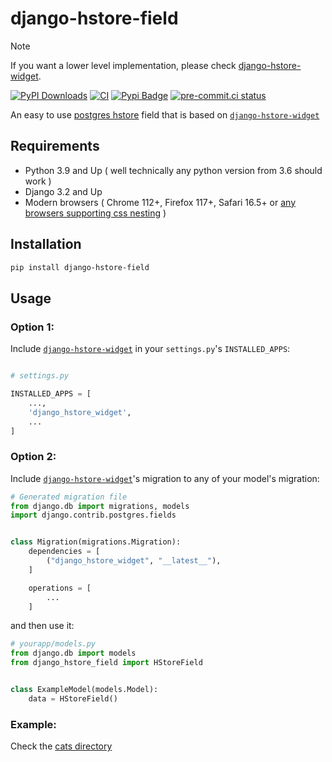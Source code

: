 # django-hstore-field

> [!NOTE]  
If you want a lower level implementation, please check [django-hstore-widget](https://github.com/baseplate-admin/django-hstore-widget).


[![PyPI Downloads](https://static.pepy.tech/badge/django-hstore-field)](https://pepy.tech/projects/django-hstore-field) [![CI](https://github.com/baseplate-admin/django-hstore-field/actions/workflows/CI.yaml/badge.svg)](https://github.com/baseplate-admin/django-hstore-field/actions/workflows/CI.yaml) [![Pypi Badge](https://img.shields.io/pypi/v/django-hstore-field.svg)](https://pypi.org/project/django-hstore-field/) [![pre-commit.ci status](https://results.pre-commit.ci/badge/github/baseplate-admin/django-hstore-field/master.svg)](https://results.pre-commit.ci/latest/github/baseplate-admin/django-hstore-field/master)

An easy to use [postgres hstore](https://www.postgresql.org/docs/current/hstore.html) field that is based on [`django-hstore-widget`](https://github.com/baseplate-admin/django-hstore-widget)

## Requirements

-   Python 3.9 and Up ( well technically any python version from 3.6 should work )
-   Django 3.2 and Up
-   Modern browsers ( Chrome 112+, Firefox 117+, Safari 16.5+ or [any browsers supporting css nesting](https://caniuse.com/css-nesting) ) 

## Installation

```bash
pip install django-hstore-field
```

## Usage


### Option 1:

Include [`django-hstore-widget`](https://github.com/baseplate-admin/django-hstore-widget) in your `settings.py`'s `INSTALLED_APPS`:

```python

# settings.py

INSTALLED_APPS = [
    ...,
    'django_hstore_widget',
    ...
]

```


### Option 2:

Include  [`django-hstore-widget`](https://github.com/baseplate-admin/django-hstore-widget)'s migration to any of your model's migration:


```python
# Generated migration file
from django.db import migrations, models
import django.contrib.postgres.fields


class Migration(migrations.Migration):
    dependencies = [
        ("django_hstore_widget", "__latest__"),
    ]

    operations = [
        ...
    ]

```

and then use it:

```python
# yourapp/models.py
from django.db import models
from django_hstore_field import HStoreField


class ExampleModel(models.Model):
    data = HStoreField()
```


### Example: 

Check the [cats directory](https://github.com/baseplate-admin/django-hstore-field/tree/master/tests/cat)
